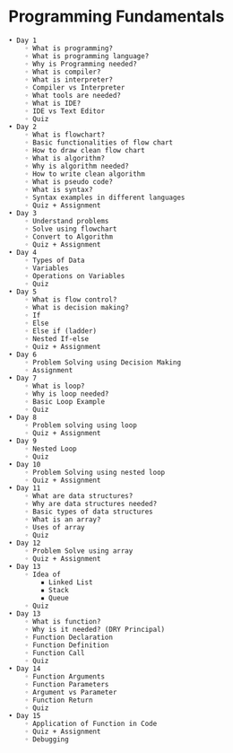 # Programming Fundamentals

    • Day 1
        ◦ What is programming?
        ◦ What is programming language?
        ◦ Why is Programming needed?
        ◦ What is compiler?
        ◦ What is interpreter?
        ◦ Compiler vs Interpreter
        ◦ What tools are needed?
        ◦ What is IDE?
        ◦ IDE vs Text Editor
        ◦ Quiz
    • Day 2
        ◦ What is flowchart?
        ◦ Basic functionalities of flow chart
        ◦ How to draw clean flow chart
        ◦ What is algorithm?
        ◦ Why is algorithm needed?
        ◦ How to write clean algorithm
        ◦ What is pseudo code?
        ◦ What is syntax?
        ◦ Syntax examples in different languages
        ◦ Quiz + Assignment
    • Day 3
        ◦ Understand problems
        ◦ Solve using flowchart
        ◦ Convert to Algorithm
        ◦ Quiz + Assignment
    • Day 4
        ◦ Types of Data
        ◦ Variables
        ◦ Operations on Variables
        ◦ Quiz
    • Day 5
        ◦ What is flow control?
        ◦ What is decision making?
        ◦ If
        ◦ Else
        ◦ Else if (ladder)
        ◦ Nested If-else
        ◦ Quiz + Assignment
    • Day 6
        ◦ Problem Solving using Decision Making
        ◦ Assignment
    • Day 7
        ◦ What is loop?
        ◦ Why is loop needed?
        ◦ Basic Loop Example
        ◦ Quiz
    • Day 8
        ◦ Problem solving using loop
        ◦ Quiz + Assignment
    • Day 9
        ◦ Nested Loop
        ◦ Quiz
    • Day 10
        ◦ Problem Solving using nested loop
        ◦ Quiz + Assignment
    • Day 11
        ◦ What are data structures?
        ◦ Why are data structures needed?
        ◦ Basic types of data structures
        ◦ What is an array?
        ◦ Uses of array
        ◦ Quiz
    • Day 12
        ◦ Problem Solve using array
        ◦ Quiz + Assignment
    • Day 13
        ◦ Idea of 
            ▪ Linked List
            ▪ Stack
            ▪ Queue
        ◦ Quiz
    • Day 13
        ◦ What is function?
        ◦ Why is it needed? (DRY Principal)
        ◦ Function Declaration
        ◦ Function Definition
        ◦ Function Call
        ◦ Quiz
    • Day 14
        ◦ Function Arguments
        ◦ Function Parameters
        ◦ Argument vs Parameter
        ◦ Function Return
        ◦ Quiz
    • Day 15
        ◦ Application of Function in Code
        ◦ Quiz + Assignment
        ◦ Debugging
